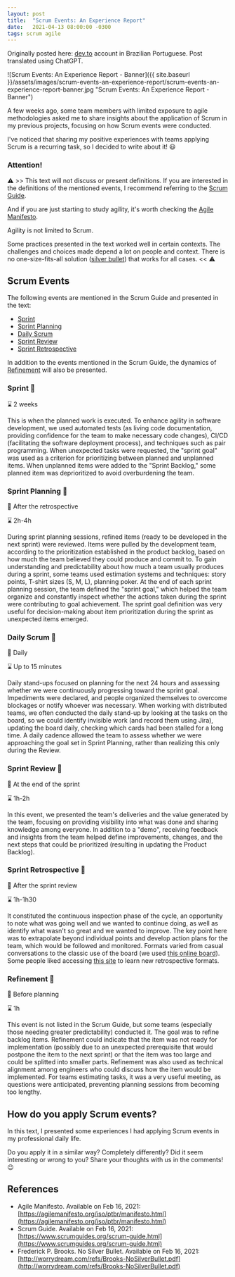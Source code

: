 ```yaml
---
layout: post
title:  "Scrum Events: An Experience Report"
date:   2021-04-13 08:00:00 -0300
tags: scrum agile
---
```

Originally posted here: [dev.to](https://dev.to/felipetofoli/eventos-scrum-um-relato-de-experiencia-2i49) account in Brazilian Portuguese. Post translated using ChatGPT.

![Scrum Events: An Experience Report - Banner]({{ site.baseurl }}/assets/images/scrum-events-an-experience-report/scrum-events-an-experience-report-banner.jpg "Scrum Events: An Experience Report - Banner")

A few weeks ago, some team members with limited exposure to agile methodologies asked me to share insights about the application of Scrum in my previous projects, focusing on how Scrum events were conducted.

I've noticed that sharing my positive experiences with teams applying Scrum is a recurring task, so I decided to write about it! :smiley:

### Attention!
:warning: >>
This text will not discuss or present definitions. If you are interested in the definitions of the mentioned events, I recommend referring to the [Scrum Guide](https://www.scrumguides.org/scrum-guide.html).

And if you are just starting to study agility, it's worth checking the [Agile Manifesto](https://agilemanifesto.org/iso/ptbr/manifesto.html).

Agility is not limited to Scrum.

Some practices presented in the text worked well in certain contexts. The challenges and choices made depend a lot on people and context. There is no one-size-fits-all solution ([silver bullet](http://worrydream.com/refs/Brooks-NoSilverBullet.pdf)) that works for all cases.
<< :warning:


## Scrum Events
The following events are mentioned in the Scrum Guide and presented in the text:
- [Sprint](#sprint)
- [Sprint Planning](#planning)
- [Daily Scrum](#daily)
- [Sprint Review](#review)
- [Sprint Retrospective](#retrospective)

In addition to the events mentioned in the Scrum Guide, the dynamics of [Refinement](#refinement) will also be presented.

### <a name="sprint"></a>Sprint :runner:
:hourglass: 2 weeks

This is when the planned work is executed. To enhance agility in software development, we used automated tests (as living code documentation, providing confidence for the team to make necessary code changes), CI/CD (facilitating the software deployment process), and techniques such as pair programming.
When unexpected tasks were requested, the "sprint goal" was used as a criterion for prioritizing between planned and unplanned items. When unplanned items were added to the "Sprint Backlog," some planned item was deprioritized to avoid overburdening the team.

### <a name="planning"></a>Sprint Planning :dart:
:date: After the retrospective

:hourglass: 2h-4h

During sprint planning sessions, refined items (ready to be developed in the next sprint) were reviewed. Items were pulled by the development team, according to the prioritization established in the product backlog, based on how much the team believed they could produce and commit to.
To gain understanding and predictability about how much a team usually produces during a sprint, some teams used estimation systems and techniques: story points, T-shirt sizes (S, M, L), planning poker.
At the end of each sprint planning session, the team defined the "sprint goal," which helped the team organize and constantly inspect whether the actions taken during the sprint were contributing to goal achievement. The sprint goal definition was very useful for decision-making about item prioritization during the sprint as unexpected items emerged.

### <a name="daily"></a>Daily Scrum :repeat:
:date: Daily

:hourglass: Up to 15 minutes

Daily stand-ups focused on planning for the next 24 hours and assessing whether we were continuously progressing toward the sprint goal. Impediments were declared, and people organized themselves to overcome blockages or notify whoever was necessary.
When working with distributed teams, we often conducted the daily stand-up by looking at the tasks on the board, so we could identify invisible work (and record them using Jira), updating the board daily, checking which cards had been stalled for a long time. A daily cadence allowed the team to assess whether we were approaching the goal set in Sprint Planning, rather than realizing this only during the Review.

### <a name="review"></a>Sprint Review :gift:
:date: At the end of the sprint

:hourglass: 1h-2h

In this event, we presented the team's deliveries and the value generated by the team, focusing on providing visibility into what was done and sharing knowledge among everyone. In addition to a "demo", receiving feedback and insights from the team helped define improvements, changes, and the next steps that could be prioritized (resulting in updating the Product Backlog).

### <a name="retrospective"></a>Sprint Retrospective :mega:
:date: After the sprint review

:hourglass: 1h-1h30

It constituted the continuous inspection phase of the cycle, an opportunity to note what was going well and we wanted to continue doing, as well as identify what wasn't so great and we wanted to improve.
The key point here was to extrapolate beyond individual points and develop action plans for the team, which would be followed and monitored. Formats varied from casual conversations to the classic use of the board (we used [this online board](http://funretro.io/)). Some people liked accessing [this site](https://www.funretrospectives.com/) to learn new retrospective formats.

### <a name="refinement"></a>Refinement :microscope:
:date: Before planning

:hourglass: 1h

This event is not listed in the Scrum Guide, but some teams (especially those needing greater predictability) conducted it. The goal was to refine backlog items.
Refinement could indicate that the item was not ready for implementation (possibly due to an unexpected prerequisite that would postpone the item to the next sprint) or that the item was too large and could be splitted into smaller parts. Refinement was also used as technical alignment among engineers who could discuss how the item would be implemented.
For teams estimating tasks, it was a very useful meeting, as questions were anticipated, preventing planning sessions from becoming too lengthy.

## How do you apply Scrum events?
In this text, I presented some experiences I had applying Scrum events in my professional daily life.

Do you apply it in a similar way? Completely differently? Did it seem interesting or wrong to you?
Share your thoughts with us in the comments! :wink:

## References
- Agile Manifesto. Available on Feb 16, 2021: [https://agilemanifesto.org/iso/ptbr/manifesto.html](https://agilemanifesto.org/iso/ptbr/manifesto.html)
- Scrum Guide. Available on Feb 16, 2021: [https://www.scrumguides.org/scrum-guide.html](https://www.scrumguides.org/scrum-guide.html)
- Frederick P. Brooks. No Silver Bullet. Available on Feb 16, 2021: [http://worrydream.com/refs/Brooks-NoSilverBullet.pdf](http://worrydream.com/refs/Brooks-NoSilverBullet.pdf)